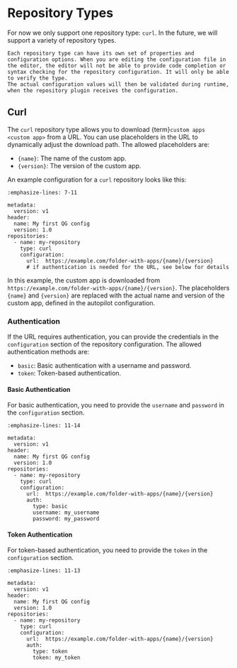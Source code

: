 # Repository Types

For now we only support one repository type: `curl`.
In the future, we will support a variety of repository types.

```{note}
Each repository type can have its own set of properties and configuration options. When you are editing the configuration file in the editor, the editor will not be able to provide code completion or syntax checking for the repository configuration. It will only be able to verify the type.
The actual configuration values will then be validated during runtime, when the repository plugin receives the configuration.
```

## Curl

The `curl` repository type allows you to download {term}`custom apps <custom app>` from a URL.
You can use placeholders in the URL to dynamically adjust the download path.
The allowed placeholders are:

- `{name}`: The name of the custom app.
- `{version}`: The version of the custom app.

An example configuration for a `curl` repository looks like this:

```{code-block} yaml
:emphasize-lines: 7-11

metadata:
  version: v1
header:
  name: My first QG config
  version: 1.0
repositories:
  - name: my-repository
    type: curl
    configuration:
      url:  https://example.com/folder-with-apps/{name}/{version}
      # if authentication is needed for the URL, see below for details
```

In this example, the custom app is downloaded from `https://example.com/folder-with-apps/{name}/{version}`.
The placeholders `{name}` and `{version}` are replaced with the actual name and version of the custom app, defined in the autopilot configuration.

### Authentication

If the URL requires authentication, you can provide the credentials in the `configuration` section of the repository configuration.
The allowed authentication methods are:

- `basic`: Basic authentication with a username and password.
- `token`: Token-based authentication.

#### Basic Authentication

For basic authentication, you need to provide the `username` and `password` in the `configuration` section.

```{code-block} yaml
:emphasize-lines: 11-14

metadata:
  version: v1
header:
  name: My first QG config
  version: 1.0
repositories:
  - name: my-repository
    type: curl
    configuration:
      url:  https://example.com/folder-with-apps/{name}/{version}
      auth:
        type: basic
        username: my_username
        password: my_password
```

#### Token Authentication

For token-based authentication, you need to provide the `token` in the `configuration` section.

```{code-block} yaml
:emphasize-lines: 11-13

metadata:
  version: v1
header:
  name: My first QG config
  version: 1.0
repositories:
  - name: my-repository
    type: curl
    configuration:
      url:  https://example.com/folder-with-apps/{name}/{version}
      auth:
        type: token
        token: my_token
```
